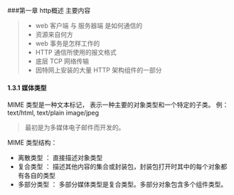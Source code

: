 ###第一章  http概述
主要内容
> - web 客户端 与 服务器端 是如何通信的
> - 资源来自何方
> - web 事务是怎样工作的
> - HTTP 通信所使用的报文格式
> - 底层 TCP 网络传输
> - 因特网上安装的大量 HTTP 架构组件的一部分
#### 1.3.1 媒体类型
MIME 类型是一种文本标记， 表示一种主要的对象类型和一个特定的子类。
例： text/html, text/plain image/jpeg
>最初是为多媒体电子邮件而开发的。

MIME 类型结构：
- 离散类型 ： 直接描述对象类型
- 复合类型 ： 描述其他内容的集合或封装包，封装包打开时其中的每个对象都有各自的类型
- 多部分类型 ： 多部分媒体类型是复合类型。多部分对象包含多个组件类型。